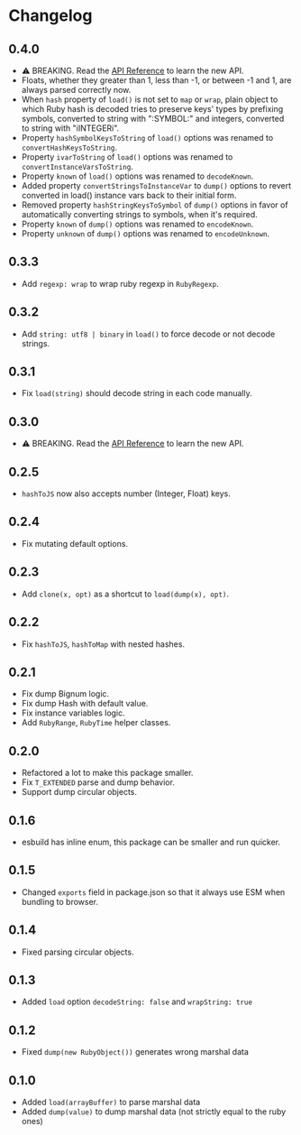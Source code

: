 # Changelog

## 0.4.0

-   :warning: BREAKING. Read the [API Reference](./docs/api.md) to learn the new API.
-   Floats, whether they greater than 1, less than -1, or between -1 and 1, are always parsed correctly now.
-   When `hash` property of `load()` is not set to `map` or `wrap`, plain object to which Ruby hash is decoded tries to preserve keys' types by prefixing symbols, converted to string with ":SYMBOL:" and integers, converted to string with "iINTEGERi".
-   Property `hashSymbolKeysToString` of `load()` options was renamed to `convertHashKeysToString`.
-   Property `ivarToString` of `load()` options was renamed to `convertInstanceVarsToString`.
-   Property `known` of `load()` options was renamed to `decodeKnown`.
-   Added property `convertStringsToInstanceVar` to `dump()` options to revert converted in load() instance vars back to their initial form.
-   Removed property `hashStringKeysToSymbol` of `dump()` options in favor of automatically converting strings to symbols, when it's required.
-   Property `known` of `dump()` options was renamed to `encodeKnown`.
-   Property `unknown` of `dump()` options was renamed to `encodeUnknown`.

## 0.3.3

-   Add `regexp: wrap` to wrap ruby regexp in `RubyRegexp`.

## 0.3.2

-   Add `string: utf8 | binary` in `load()` to force decode or not decode strings.

## 0.3.1

-   Fix `load(string)` should decode string in each code manually.

## 0.3.0

-   :warning: BREAKING. Read the [API Reference](./docs/api.md) to learn the new API.

## 0.2.5

-   `hashToJS` now also accepts number (Integer, Float) keys.

## 0.2.4

-   Fix mutating default options.

## 0.2.3

-   Add `clone(x, opt)` as a shortcut to `load(dump(x), opt)`.

## 0.2.2

-   Fix `hashToJS`, `hashToMap` with nested hashes.

## 0.2.1

-   Fix dump Bignum logic.
-   Fix dump Hash with default value.
-   Fix instance variables logic.
-   Add `RubyRange`, `RubyTime` helper classes.

## 0.2.0

-   Refactored a lot to make this package smaller.
-   Fix `T_EXTENDED` parse and dump behavior.
-   Support dump circular objects.

## 0.1.6

-   esbuild has inline enum, this package can be smaller and run quicker.

## 0.1.5

-   Changed `exports` field in package.json so that it always use ESM when bundling to browser.

## 0.1.4

-   Fixed parsing circular objects.

## 0.1.3

-   Added `load` option `decodeString: false` and `wrapString: true`

## 0.1.2

-   Fixed `dump(new RubyObject())` generates wrong marshal data

## 0.1.0

-   Added `load(arrayBuffer)` to parse marshal data
-   Added `dump(value)` to dump marshal data (not strictly equal to the ruby ones)

